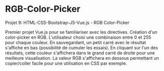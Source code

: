 # RGB-Color-Picker

Projet 9: HTML-CSS-Bootstrap-JS-Vue.js - RGB Color-Picker

Premier projet Vue.js pour se familiariser avec les directives. Création d'un color-picker en RGB.
L'utilisateur choisi une combinaison entre 0 et 255 pour chaque couleur.
En sauvegardant, un petit carré avec le résultat s'affiche en bas (possibilité de cumuler les essais).
En cliquant sur l'un des résultats, cette couleur s'affichera dans le grand carré de droite pour une meilleure visualisation.
La valeur RGB s'affichera en dessous permettant un copier/coller facile pour une utilisation en CSS par exemple.
